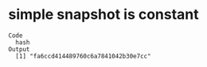 # simple snapshot is constant

    Code
      hash
    Output
      [1] "fa6ccd414489760c6a7841042b30e7cc"

